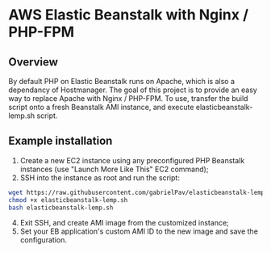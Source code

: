 # AWS Elastic Beanstalk with Nginx / PHP-FPM 

## Overview

By default PHP on Elastic Beanstalk runs on Apache, which is also a dependancy of Hostmanager. The goal of this project is to provide an easy way to replace Apache with Nginx / PHP-FPM. To use, transfer the build script onto a fresh Beanstalk AMI instance, and execute elasticbeanstalk-lemp.sh script.

## Example installation

1. Create a new EC2 instance using any preconfigured PHP Beanstalk instances (use "Launch More Like This" EC2 command);
3. SSH into the instance as root and run the script:

```bash
wget https://raw.githubusercontent.com/gabrielPav/elasticbeanstalk-lemp/master/elasticbeanstalk-lemp.sh
chmod +x elasticbeanstalk-lemp.sh
bash elasticbeanstalk-lemp.sh
```

4. Exit SSH, and create AMI image from the customized instance;
5. Set your EB application's custom AMI ID to the new image and save the configuration.
